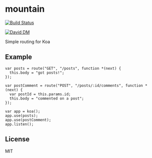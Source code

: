 # mountain

[![Build Status](https://travis-ci.org/nowk/mountain-js.svg?branch=master)](https://travis-ci.org/nowk/mountain-js)
<!-- [![Code Climate](https://codeclimate.com/github/nowk/mountain-js.png)](https://codeclimate.com/github/nowk/mountain-js) -->
[![David DM](https://david-dm.org/nowk/mountain-js.png)](https://david-dm.org/nowk/mountain-js)

Simple routing for Koa


## Example

    var posts = route("GET", "/posts", function *(next) {
      this.body = "got posts!";
    });

    var postComment = route("POST", "/posts/:id/comments", function *(next) {
      var postId = this.params.id;
      this.body = "commented on a post";
    });

    var app = koa();
    app.use(posts);
    app.use(postComment);
    app.listen();

## License

MIT

